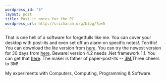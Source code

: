 ```yaml
--- 
wordpress_id: "5"
layout: post
title: Post-it notes for the PC
wordpress_url: http://sricharan.org/blog/?p=5
---
```

That is one hell of a software for forgetfulls like me. You can cover your desktop with post-its and even set off an alarm on specific notes!. Terrific! You can download the lite version from <a href="http://dw.com.com/redir?pid=10508740&amp;merid=59813&amp;amp;mfgid=59813&amp;ltype=dl_dlnow&amp;lop=link&amp;edId=3&amp;siteId=4&amp;oId=3040-2351_4-10508740&amp;ontId=2351_4&amp;destUrl=http://www.download.com%2F3001-2351_4-10508740.html">here</a>. You can try the newest version for 30 days from <a href="http://www.3m.com/us/office/postit/digital/digital_notes.html">here</a>. Beware! version 4.2 needs .Net framework 1.1. You can get that <a href="http://www.microsoft.com/downloads/details.aspx?FamilyID=262d25e3-f589-4842-8157-034d1e7cf3a3&amp;displaylang=en">here</a>.
The maker is father of paper-post-its -- <a href="http://www.3m.com/">3M.</a>Three cheers to 3M!
<div class="blogger-post-footer">My experiments with Computers, Computing, Programming &amp; Software.</div>
